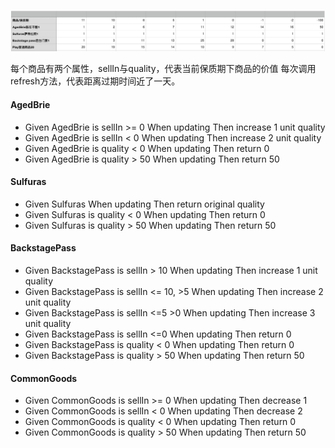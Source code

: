 ![](tasking.png)

每个商品有两个属性，sellIn与quality，代表当前保质期下商品的价值
每次调用refresh方法，代表距离过期时间近了一天。

#### AgedBrie
- Given AgedBrie is sellIn >= 0 When updating Then increase 1 unit quality
- Given AgedBrie is sellIn < 0 When updating Then increase 2 unit quality
- Given AgedBrie is quality < 0 When updating Then return 0
- Given AgedBrie is quality > 50 When updating Then return 50

#### Sulfuras
- Given Sulfuras When updating Then return original quality
- Given Sulfuras is quality < 0 When updating Then return 0
- Given Sulfuras is quality > 50 When updating Then return 50

#### BackstagePass
- Given BackstagePass is sellIn > 10 When updating Then increase 1 unit quality
- Given BackstagePass is sellIn <= 10, >5 When updating Then increase 2 unit quality
- Given BackstagePass is sellIn <=5 >0 When updating Then increase 3 unit quality
- Given BackstagePass is sellIn <=0 When updating Then return 0
- Given BackstagePass is quality < 0 When updating Then return 0
- Given BackstagePass is quality > 50 When updating Then return 50

#### CommonGoods
- Given CommonGoods is sellIn >= 0 When updating Then decrease 1
- Given CommonGoods is sellIn < 0 When updating Then decrease 2
- Given CommonGoods is quality < 0 When updating Then return 0
- Given CommonGoods is quality > 50 When updating Then return 50
